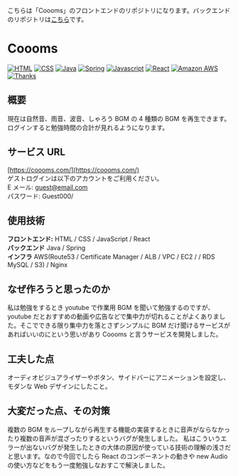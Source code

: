 こちらは「Coooms」のフロントエンドのリポジトリになります。バックエンドのリポジトリは[こちら](https://github.com/Takumi-Itaya/coooms-backend)です。

# Coooms

[![HTML](https://img.shields.io/badge/HTML-gray?style=flat&logo=html5)](https://developer.mozilla.org/ja/docs/Learn/Getting_started_with_the_web/HTML_basics)
[![CSS](https://img.shields.io/badge/CSS-gray?style=flat&logo=css3&logoColor=%231572B6)](https://developer.mozilla.org/ja/docs/Learn/Getting_started_with_the_web/CSS_basics)
[![Java](https://img.shields.io/badge/Java-gray?style=flat)](https://www.java.com/ja/)
[![Spring](https://img.shields.io/badge/Spring-gray?style=flat&logo=spring)](https://spring.io/)
[![Javascript](https://img.shields.io/badge/Javascript-gray?style=flat&logo=javascript)](https://developer.mozilla.org/ja/docs/Web/JavaScript)
[![React](https://img.shields.io/badge/React-gray?style=flat&logo=React)](https://ja.react.dev/)
[![Amazon AWS](https://img.shields.io/badge/Amazon_AWS-gray?style=flat&logo=amazonwebservices)](https://aws.amazon.com/jp/what-is-aws/)
[![Thanks](https://img.shields.io/badge/Thank%20you-for%20visiting-00aab9)](https://coooms.com/)

## 概要

現在は自然音、雨音、波音、しゃろう BGM の 4 種類の BGM を再生できます。ログインすると勉強時間の合計が見れるようになります。

## サービス URL

[https://coooms.com/](https://coooms.com/)  
ゲストログインは以下のアカウントをご利用ください。  
E メール: guest@email.com  
パスワード: Guest000/

## 使用技術

**フロントエンド:** HTML / CSS / JavaScript / React  
**バックエンド** Java / Spring  
**インフラ** AWS(Route53 / Certificate Manager / ALB / VPC / EC2 / / RDS MySQL / S3) / Nginx

## なぜ作ろうと思ったのか

私は勉強をするとき youtube で作業用 BGM を聞いて勉強するのですが、youtube だとおすすめの動画や広告などで集中力が切れることがよくありました。そこでできる限り集中力を落とさずシンプルに BGM だけ聞けるサービスがあればいいのにという思いがあり Coooms と言うサービスを開発しました。

## 工夫した点

オーディオビジュアライザーやボタン、サイドバーにアニメーションを設定し、モダンな Web デザインにしたこと。

## 大変だった点、その対策

複数の BGM をループしながら再生する機能の実装するときに音声がならなかったり複数の音声が混ざったりするというバグが発生しました。
私はこういうエラーが出ないバグが発生したときの大体の原因が使っている技術の理解の浅さだと思います。なので今回でしたら React のコンポーネントの動きや new Audio の使い方などをもう一度勉強しなおすこで解決しました。
